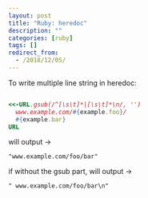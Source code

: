 ```yaml
---
layout: post
title: "Ruby: heredoc"
description: ""
categories: [ruby]
tags: []
redirect_from:
  - /2018/12/05/
---
```

To write multiple line string in heredoc:
~~~Ruby

<<-URL.gsub(/^[\s\t]*|[\s\t]*\n/, '')
  www.example.com/#{example.foo}/
  #{example.bar}
URL

~~~

will output ->

`"www.example.com/foo/bar"`

if without the gsub part, will output ->

`" www.example.com/foo/bar\n"`

